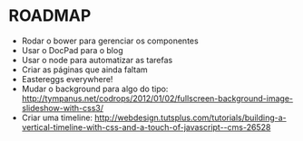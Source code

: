 # ROADMAP
- Rodar o bower para gerenciar os componentes
- Usar o DocPad para o blog
- Usar o node para automatizar as tarefas 
- Criar as páginas que ainda faltam
- Eastereggs everywhere!
- Mudar o background para algo do tipo: http://tympanus.net/codrops/2012/01/02/fullscreen-background-image-slideshow-with-css3/
- Criar uma timeline: http://webdesign.tutsplus.com/tutorials/building-a-vertical-timeline-with-css-and-a-touch-of-javascript--cms-26528